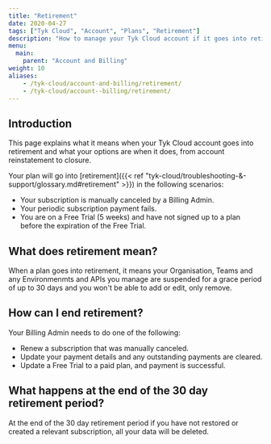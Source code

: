 ```yaml
---
title: "Retirement"
date: 2020-04-27
tags: ["Tyk Cloud", "Account", "Plans", "Retirement"]
description: "How to manage your Tyk Cloud account if it goes into retirement mode"
menu:
  main:
    parent: "Account and Billing"
weight: 10
aliases:
    - /tyk-cloud/account-and-billing/retirement/
    - /tyk-cloud/account--billing/retirement/
---
```


## Introduction

This page explains what it means when your Tyk Cloud account goes into retirement and what your options are when it does, from account reinstatement to closure.

Your plan will go into [retirement]({{< ref "tyk-cloud/troubleshooting-&-support/glossary.md#retirement" >}}) in the following scenarios:

* Your subscription is manually canceled by a Billing Admin.
* Your periodic subscription payment fails.
* You are on a Free Trial (5 weeks) and have not signed up to a plan before the expiration of the Free Trial.

## What does retirement mean?

When a plan goes into retirement, it means your Organisation, Teams and any Environmenmts and APIs you manage are suspended for a grace period of up to 30 days and you won't be able to add or edit, only remove.

## How can I end retirement?

Your Billing Admin needs to do one of the following:

* Renew a subscription that was manually canceled.
* Update your payment details and any outstanding payments are cleared.
* Update a Free Trial to a paid plan, and payment is successful.

## What happens at the end of the 30 day retirement period?

At the end of the 30 day retirement period if you have not restored or created a relevant subscription, all your data will be deleted.

